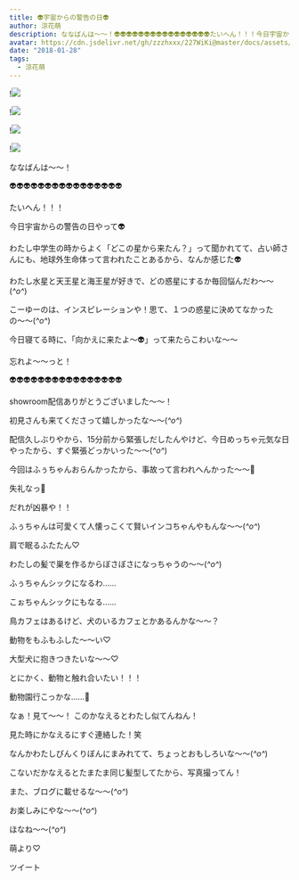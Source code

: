 ```yaml
---
title: 👽宇宙からの警告の日👽
author: 涼花萌
description: ななばんは〜〜！👽👽👽👽👽👽👽👽👽👽👽👽👽👽👽👽たいへん！！！今日宇宙からの警告の日やって👽わたし中学生の時からよく「どこの星から来たん？」って聞かれてて、占い師さんにも、...
avatar: https://cdn.jsdelivr.net/gh/zzzhxxx/227WiKi@master/docs/assets/photo/avatar/moe.jpg
date: "2018-01-28"
tags:
  - 涼花萌
---
```


!![](https://cdn.jsdelivr.net/gh/zzzhxxx/227WiKi-image@master/blog-image/moe-2018-01-28_1.jpg)

!![](https://cdn.jsdelivr.net/gh/zzzhxxx/227WiKi-image@master/blog-image/moe-2018-01-28_2.jpg)

!![](https://cdn.jsdelivr.net/gh/zzzhxxx/227WiKi-image@master/blog-image/moe-2018-01-28_3.jpg)

!![](https://cdn.jsdelivr.net/gh/zzzhxxx/227WiKi-image@master/blog-image/moe-2018-01-28_4.jpg)








ななばんは〜〜！



👽👽👽👽👽👽👽👽👽👽👽👽👽👽👽👽


たいへん！！！


今日宇宙からの警告の日やって👽




わたし中学生の時からよく「どこの星から来たん？」って聞かれてて、占い師さんにも、地球外生命体って言われたことあるから、なんか感じた👽






わたし水星と天王星と海王星が好きで、どの惑星にするか毎回悩んだわ〜〜(*^o^*)







こーゆーのは、インスピレーションや！思て、１つの惑星に決めてなかったの〜〜(*^o^*)






今日寝てる時に、「向かえに来たよ〜👽」って来たらこわいな〜〜







忘れよ〜〜っと！




👽👽👽👽👽👽👽👽👽👽👽👽👽👽👽👽









showroom配信ありがとうございました〜〜！





初見さんも来てくださって嬉しかったな〜〜(*^o^*)








配信久しぶりやから、15分前から緊張しだしたんやけど、今日めっちゃ元気な日やったから、すぐ緊張どっかいった〜〜(*^o^*)







今回はふぅちゃんおらんかったから、事故って言われへんかった〜〜🐥








失礼なっ🐥










だれが凶暴や！！










ふぅちゃんは可愛くて人懐っこくて賢いインコちゃんやもんな〜〜(*^o^*)







肩で眠るふたたん♡







わたしの髪で巣を作るからぼさぼさになっちゃうの〜〜(*^o^*)








ふぅちゃんシックになるわ……



こぉちゃんシックにもなる……







鳥カフェはあるけど、犬のいるカフェとかあるんかな〜〜？








動物をもふもふした〜〜い♡



大型犬に抱きつきたいな〜〜♡



とにかく、動物と触れ合いたい！！！





動物園行こっかな……🐯












なぁ！見て〜〜！
このかなえるとわたし似てんねん！











見た時にかなえるにすぐ連絡した！笑







なんかわたしぴんくりぼんにまみれてて、ちょっとおもしろいな〜〜(*^o^*)






こないだかなえるとたまたま同じ髪型してたから、写真撮ってん！




また、ブログに載せるな〜〜(*^o^*)






お楽しみにやな〜〜(*^o^*)





ほなね〜〜(*^o^*)



萌より♡


ツイート



